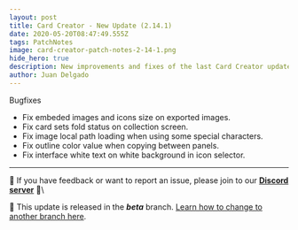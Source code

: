```yaml
---
layout: post
title: Card Creator - New Update (2.14.1)
date: 2020-05-20T08:47:49.555Z
tags: PatchNotes
image: card-creator-patch-notes-2-14-1.png
hide_hero: true
description: New improvements and fixes of the last Card Creator update!
author: Juan Delgado
---
```



Bugfixes

* Fix embeded images and icons size on exported images.
* Fix card sets fold status on collection screen.
* Fix image local path loading when using some special characters.
* Fix outline color value when copying between panels.
* Fix interface white text on white background in icon selector.


---

📌 If you have feedback or want to report an issue, please join to our **[Discord server](http://discord.gg/pixelatto)** 💬\

📌 This update is released in the ***beta*** branch. [Learn how to change to another branch here](/blog/beta-and-legacy-versions).